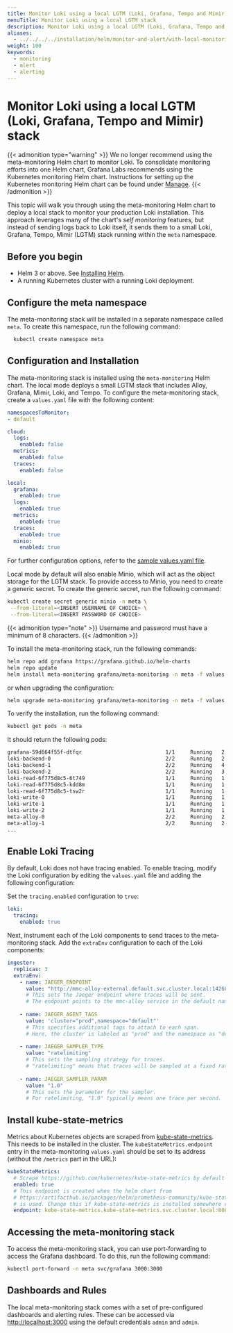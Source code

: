 ```yaml
---
title: Monitor Loki using a local LGTM (Loki, Grafana, Tempo and Mimir) stack
menuTitle: Monitor Loki using a local LGTM stack
description: Monitor Loki using a local LGTM (Loki, Grafana, Tempo and Mimir) stack
aliases:
  - ../../../../installation/helm/monitor-and-alert/with-local-monitoring/
weight: 100
keywords:
  - monitoring
  - alert
  - alerting
---
```


# Monitor Loki using a local LGTM (Loki, Grafana, Tempo and Mimir) stack


<!-- vale Grafana.We = NO -->
{{< admonition type="warning" >}}
We no longer recommend using the meta-monitoring Helm chart to monitor Loki. To consolidate monitoring efforts into one Helm chart, Grafana Labs recommends using the Kubernetes monitoring Helm chart. Instructions for setting up the Kubernetes monitoring Helm chart can be found under [Manage](https://grafana.com/docs/loki/<LOKI_VERSION>/operations/meta-monitoring/).
{{< /admonition >}}
<!-- vale Grafana.We = YES -->

This topic will walk you through using the meta-monitoring Helm chart to deploy a local stack to monitor your production Loki installation. This approach leverages many of the chart's _self monitoring_ features, but instead of sending logs back to Loki itself, it sends them to a small Loki, Grafana, Tempo, Mimir (LGTM) stack running within the `meta` namespace. 


## Before you begin

- Helm 3 or above. See [Installing Helm](https://helm.sh/docs/intro/install/).
- A running Kubernetes cluster with a running Loki deployment.

## Configure the meta namespace

The meta-monitoring stack will be installed in a separate namespace called `meta`. To create this namespace, run the following command:

  ```bash
    kubectl create namespace meta
  ```


## Configuration and Installation

The meta-monitoring stack is installed using the `meta-monitoring` Helm chart. The local mode deploys a small LGTM stack that includes Alloy, Grafana, Mimir, Loki, and Tempo. To configure the meta-monitoring stack, create a `values.yaml` file with the following content:

```yaml
namespacesToMonitor:
- default

cloud:
  logs:
    enabled: false
  metrics:
    enabled: false
  traces:
    enabled: false

local:
  grafana:
    enabled: true
  logs:
    enabled: true
  metrics:
    enabled: true
  traces:
    enabled: true
  minio:
    enabled: true
```

For further configuration options, refer to the [sample values.yaml file](https://github.com/grafana/meta-monitoring-chart/blob/main/charts/meta-monitoring/values.yaml).

Local mode by default will also enable Minio, which will act as the object storage for the LGTM stack. To provide access to Minio, you need to create a generic secret. To create the generic secret, run the following command:

```bash
kubectl create secret generic minio -n meta \
 --from-literal=<INSERT USERNAME OF CHOICE> \
 --from-literal=<INSERT PASSWORD OF CHOICE>
```
{{< admonition type="note" >}}
Username and password must have a minimum of 8 characters.
{{< /admonition >}}

To install the meta-monitoring stack, run the following commands:

```bash
helm repo add grafana https://grafana.github.io/helm-charts
helm repo update
helm install meta-monitoring grafana/meta-monitoring -n meta -f values.yaml
```

or when upgrading the configuration:
```bash
helm upgrade meta-monitoring grafana/meta-monitoring -n meta -f values.yaml 
```

To verify the installation, run the following command:

```bash
kubectl get pods -n meta
```
It should return the following pods:
```bash
grafana-59d664f55f-dtfqr                           1/1     Running   2 (2m7s ago)   137m
loki-backend-0                                     2/2     Running   2 (2m7s ago)   137m
loki-backend-1                                     2/2     Running   4 (2m7s ago)   137m
loki-backend-2                                     2/2     Running   3 (2m7s ago)   137m
loki-read-6f775d8c5-6t749                          1/1     Running   1 (2m7s ago)   137m
loki-read-6f775d8c5-kdd8m                          1/1     Running   1 (2m7s ago)   137m
loki-read-6f775d8c5-tsw2r                          1/1     Running   1 (2m7s ago)   137m
loki-write-0                                       1/1     Running   1 (2m7s ago)   137m
loki-write-1                                       1/1     Running   1 (2m7s ago)   137m
loki-write-2                                       1/1     Running   1 (2m7s ago)   137m
meta-alloy-0                                       2/2     Running   2 (2m7s ago)   137m
meta-alloy-1                                       2/2     Running   2 (2m7s ago)   137m
...
```
## Enable Loki Tracing

By default, Loki does not have tracing enabled. To enable tracing, modify the Loki configuration by editing the `values.yaml` file and adding the following configuration:

Set the `tracing.enabled` configuration to `true`:
```yaml
loki:
  tracing:
    enabled: true
```

Next, instrument each of the Loki components to send traces to the meta-monitoring stack. Add the `extraEnv` configuration to each of the Loki components:

```yaml
ingester:
  replicas: 3
  extraEnv:
    - name: JAEGER_ENDPOINT
      value: "http://mmc-alloy-external.default.svc.cluster.local:14268/api/traces"
      # This sets the Jaeger endpoint where traces will be sent.
      # The endpoint points to the mmc-alloy service in the default namespace at port 14268.
      
    - name: JAEGER_AGENT_TAGS
      value: 'cluster="prod",namespace="default"'
      # This specifies additional tags to attach to each span.
      # Here, the cluster is labeled as "prod" and the namespace as "default".
      
    - name: JAEGER_SAMPLER_TYPE
      value: "ratelimiting"
      # This sets the sampling strategy for traces.
      # "ratelimiting" means that traces will be sampled at a fixed rate.
      
    - name: JAEGER_SAMPLER_PARAM
      value: "1.0"
      # This sets the parameter for the sampler.
      # For ratelimiting, "1.0" typically means one trace per second.
```

## Install kube-state-metrics

Metrics about Kubernetes objects are scraped from [kube-state-metrics](https://github.com/kubernetes/kube-state-metrics). This needs to be installed in the cluster. The `kubeStateMetrics.endpoint` entry in the meta-monitoring `values.yaml` should be set to its address (without the `/metrics` part in the URL):

```yaml
kubeStateMetrics:
  # Scrape https://github.com/kubernetes/kube-state-metrics by default
  enabled: true
  # This endpoint is created when the helm chart from
  # https://artifacthub.io/packages/helm/prometheus-community/kube-state-metrics/
  # is used. Change this if kube-state-metrics is installed somewhere else.
  endpoint: kube-state-metrics.kube-state-metrics.svc.cluster.local:8080
```

## Accessing the meta-monitoring stack

To access the meta-monitoring stack, you can use port-forwarding to access the Grafana dashboard. To do this, run the following command:

```bash
kubectl port-forward -n meta svc/grafana 3000:3000
```

## Dashboards and Rules

The local meta-monitoring stack comes with a set of pre-configured dashboards and alerting rules. These can be accessed via
[http://localhost:3000](http://localhost:3000) using the default credentials `admin` and `admin`.